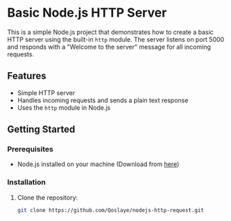 # Basic Node.js HTTP Server

This is a simple Node.js project that demonstrates how to create a basic HTTP server using the built-in `http` module. The server listens on port 5000 and responds with a "Welcome to the server" message for all incoming requests.

## Features

- Simple HTTP server
- Handles incoming requests and sends a plain text response
- Uses the `http` module in Node.js

## Getting Started

### Prerequisites

- Node.js installed on your machine (Download from [here](https://nodejs.org))


### Installation

1. Clone the repository:

   ```bash
   git clone https://github.com/Qoslaye/nodejs-http-request.git
